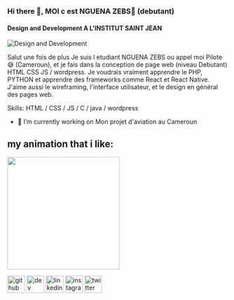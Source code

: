 ### Hi there 👋, MOI c est NGUENA ZEBS🤴 (debutant)
#### Design and Development A L'INSTITUT SAINT JEAN
![Design and Development](https://pbs.twimg.com/profile_banners/1313827856842199040/1645097782/1080x360)

Salut une fois de plus Je suis l etudiant NGUENA ZEBS ou appel moi Pilote😅 (Cameroun), et je fais dans la conception de page web (niveau Debutant) HTML CSS JS / wordpress. Je voudrais vraiment apprendre le PHP, PYTHON et apprendre des frameworks comme React et React Native. J'aime aussi le wireframing, l'interface utilisateur, et le design en général des pages web.

Skills: HTML / CSS / JS / C  / java / wordpress

- 🔭 I’m currently working on Mon projet d'aviation au Cameroun 
## my animation that i like:
<img src="https://github.com/PILOTEZEBS/pagetestpilotezebs/blob/772888e1e0135340da8ed6aa46ade1ba4a0960f5/anim.gif" width="256" />

[<img src='https://cdn.jsdelivr.net/npm/simple-icons@3.0.1/icons/github.svg' alt='github' height='40'>](https://github.com/PILOTEZEBS)  [<img src='https://cdn.jsdelivr.net/npm/simple-icons@3.0.1/icons/dev-dot-to.svg' alt='dev' height='40'>](https://dev.to/pilotezebs)  [<img src='https://cdn.jsdelivr.net/npm/simple-icons@3.0.1/icons/linkedin.svg' alt='linkedin' height='40'>](https://www.linkedin.com/in/pilotezebs/)  [<img src='https://cdn.jsdelivr.net/npm/simple-icons@3.0.1/icons/instagram.svg' alt='instagram' height='40'>](https://www.instagram.com/pilote_zebs/)  [<img src='https://cdn.jsdelivr.net/npm/simple-icons@3.0.1/icons/twitter.svg' alt='twitter' height='40'>](https://twitter.com/pilotezebs)  






